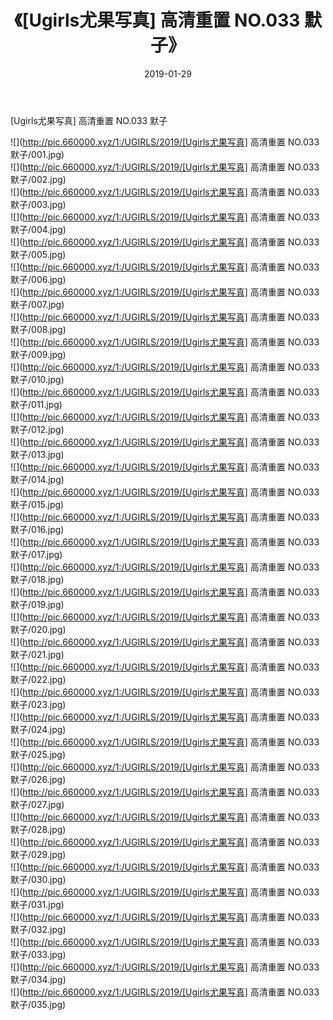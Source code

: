 ﻿---
layout: post
title:  《[Ugirls尤果写真] 高清重置 NO.033 默子》
date:   2019-01-29
img: http://pic.660000.xyz/1:/UGIRLS/2019/[Ugirls尤果写真] 高清重置 NO.033 默子/000.jpg
categories: [美女, 清纯, 唯美]
---

[Ugirls尤果写真] 高清重置 NO.033 默子

 ![](http://pic.660000.xyz/1:/UGIRLS/2019/[Ugirls尤果写真] 高清重置 NO.033 默子/001.jpg) <br>![](http://pic.660000.xyz/1:/UGIRLS/2019/[Ugirls尤果写真] 高清重置 NO.033 默子/002.jpg) <br>![](http://pic.660000.xyz/1:/UGIRLS/2019/[Ugirls尤果写真] 高清重置 NO.033 默子/003.jpg) <br>![](http://pic.660000.xyz/1:/UGIRLS/2019/[Ugirls尤果写真] 高清重置 NO.033 默子/004.jpg) <br>![](http://pic.660000.xyz/1:/UGIRLS/2019/[Ugirls尤果写真] 高清重置 NO.033 默子/005.jpg) <br>![](http://pic.660000.xyz/1:/UGIRLS/2019/[Ugirls尤果写真] 高清重置 NO.033 默子/006.jpg) <br>![](http://pic.660000.xyz/1:/UGIRLS/2019/[Ugirls尤果写真] 高清重置 NO.033 默子/007.jpg) <br>![](http://pic.660000.xyz/1:/UGIRLS/2019/[Ugirls尤果写真] 高清重置 NO.033 默子/008.jpg) <br>![](http://pic.660000.xyz/1:/UGIRLS/2019/[Ugirls尤果写真] 高清重置 NO.033 默子/009.jpg) <br>![](http://pic.660000.xyz/1:/UGIRLS/2019/[Ugirls尤果写真] 高清重置 NO.033 默子/010.jpg) <br>![](http://pic.660000.xyz/1:/UGIRLS/2019/[Ugirls尤果写真] 高清重置 NO.033 默子/011.jpg) <br>![](http://pic.660000.xyz/1:/UGIRLS/2019/[Ugirls尤果写真] 高清重置 NO.033 默子/012.jpg) <br>![](http://pic.660000.xyz/1:/UGIRLS/2019/[Ugirls尤果写真] 高清重置 NO.033 默子/013.jpg) <br>![](http://pic.660000.xyz/1:/UGIRLS/2019/[Ugirls尤果写真] 高清重置 NO.033 默子/014.jpg) <br>![](http://pic.660000.xyz/1:/UGIRLS/2019/[Ugirls尤果写真] 高清重置 NO.033 默子/015.jpg) <br>![](http://pic.660000.xyz/1:/UGIRLS/2019/[Ugirls尤果写真] 高清重置 NO.033 默子/016.jpg) <br>![](http://pic.660000.xyz/1:/UGIRLS/2019/[Ugirls尤果写真] 高清重置 NO.033 默子/017.jpg) <br>![](http://pic.660000.xyz/1:/UGIRLS/2019/[Ugirls尤果写真] 高清重置 NO.033 默子/018.jpg) <br>![](http://pic.660000.xyz/1:/UGIRLS/2019/[Ugirls尤果写真] 高清重置 NO.033 默子/019.jpg) <br>![](http://pic.660000.xyz/1:/UGIRLS/2019/[Ugirls尤果写真] 高清重置 NO.033 默子/020.jpg) <br>![](http://pic.660000.xyz/1:/UGIRLS/2019/[Ugirls尤果写真] 高清重置 NO.033 默子/021.jpg) <br>![](http://pic.660000.xyz/1:/UGIRLS/2019/[Ugirls尤果写真] 高清重置 NO.033 默子/022.jpg) <br>![](http://pic.660000.xyz/1:/UGIRLS/2019/[Ugirls尤果写真] 高清重置 NO.033 默子/023.jpg) <br>![](http://pic.660000.xyz/1:/UGIRLS/2019/[Ugirls尤果写真] 高清重置 NO.033 默子/024.jpg) <br>![](http://pic.660000.xyz/1:/UGIRLS/2019/[Ugirls尤果写真] 高清重置 NO.033 默子/025.jpg) <br>![](http://pic.660000.xyz/1:/UGIRLS/2019/[Ugirls尤果写真] 高清重置 NO.033 默子/026.jpg) <br>![](http://pic.660000.xyz/1:/UGIRLS/2019/[Ugirls尤果写真] 高清重置 NO.033 默子/027.jpg) <br>![](http://pic.660000.xyz/1:/UGIRLS/2019/[Ugirls尤果写真] 高清重置 NO.033 默子/028.jpg) <br>![](http://pic.660000.xyz/1:/UGIRLS/2019/[Ugirls尤果写真] 高清重置 NO.033 默子/029.jpg) <br>![](http://pic.660000.xyz/1:/UGIRLS/2019/[Ugirls尤果写真] 高清重置 NO.033 默子/030.jpg) <br>![](http://pic.660000.xyz/1:/UGIRLS/2019/[Ugirls尤果写真] 高清重置 NO.033 默子/031.jpg) <br>![](http://pic.660000.xyz/1:/UGIRLS/2019/[Ugirls尤果写真] 高清重置 NO.033 默子/032.jpg) <br>![](http://pic.660000.xyz/1:/UGIRLS/2019/[Ugirls尤果写真] 高清重置 NO.033 默子/033.jpg) <br>![](http://pic.660000.xyz/1:/UGIRLS/2019/[Ugirls尤果写真] 高清重置 NO.033 默子/034.jpg) <br>![](http://pic.660000.xyz/1:/UGIRLS/2019/[Ugirls尤果写真] 高清重置 NO.033 默子/035.jpg) <br>